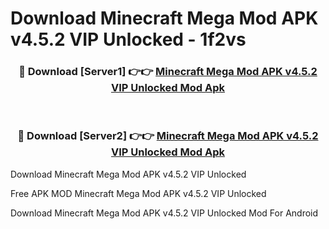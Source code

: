 # Download Minecraft Mega Mod APK v4.5.2 VIP Unlocked - 1f2vs



<div align="center">
<h3>🔴 Download [Server1] 👉👉 <a href="https://momento.my/?title=Minecraft_Mega_Mod_APK_v4.5.2_VIP_Unlocked">Minecraft Mega Mod APK v4.5.2 VIP Unlocked Mod Apk</a></h3><br>

<h3>🔴 Download [Server2] 👉👉 <a href="https://momento.my/?title=Minecraft_Mega_Mod_APK_v4.5.2_VIP_Unlocked">Minecraft Mega Mod APK v4.5.2 VIP Unlocked Mod Apk</a></h3>
</div>



Download Minecraft Mega Mod APK v4.5.2 VIP Unlocked 

Free APK MOD Minecraft Mega Mod APK v4.5.2 VIP Unlocked 

Download Minecraft Mega Mod APK v4.5.2 VIP Unlocked Mod For Android
